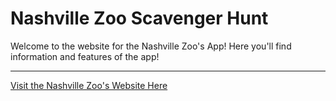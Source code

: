 # Nashville Zoo Scavenger Hunt

Welcome to the website for the Nashville Zoo's App! Here you'll find information and features of the app!

_____

[Visit the Nashville Zoo's Website Here](https://www.nashvillezoo.org/) 

 
